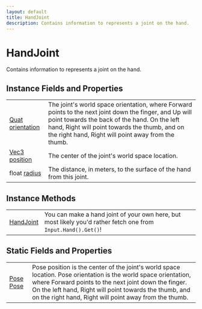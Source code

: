 ```yaml
---
layout: default
title: HandJoint
description: Contains information to represents a joint on the hand.
---
```

# HandJoint

Contains information to represents a joint on the hand.


## Instance Fields and Properties

|  |  |
|--|--|
|[Quat]({{site.url}}/Pages/Reference/Quat.html) [orientation]({{site.url}}/Pages/Reference/HandJoint/orientation.html)|The joint's world space orientation, where Forward points to the next joint down the finger, and Up will point towards the back of the hand. On the left hand, Right will point towards the thumb, and on the right hand, Right will point away from the thumb.|
|[Vec3]({{site.url}}/Pages/Reference/Vec3.html) [position]({{site.url}}/Pages/Reference/HandJoint/position.html)|The center of the joint's world space location.|
|float [radius]({{site.url}}/Pages/Reference/HandJoint/radius.html)|The distance, in meters, to the surface of the hand from this joint.|


## Instance Methods

|  |  |
|--|--|
|[HandJoint]({{site.url}}/Pages/Reference/HandJoint/HandJoint.html)|You can make a hand joint of your own here, but most likely you'd rather fetch one from `Input.Hand().Get()`!|


## Static Fields and Properties

|  |  |
|--|--|
|[Pose]({{site.url}}/Pages/Reference/Pose.html) [Pose]({{site.url}}/Pages/Reference/HandJoint/Pose.html)|Pose position is the center of the joint's world space location. Pose orientation is the world space orientation, where Forward points to the next joint down the finger. On the left hand, Right will point towards the thumb, and on the right hand, Right will point away from the thumb.|


